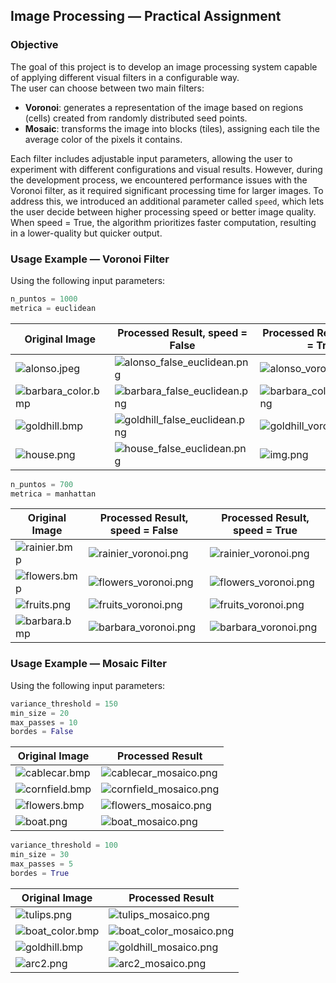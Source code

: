 ## Image Processing — Practical Assignment

### Objective

The goal of this project is to develop an image processing system capable of applying different visual filters in a configurable way.  
The user can choose between two main filters:

- **Voronoi**: generates a representation of the image based on regions (cells) created from randomly distributed seed points.
- **Mosaic**: transforms the image into blocks (tiles), assigning each tile the average color of the pixels it contains.

Each filter includes adjustable input parameters, allowing the user to experiment with different configurations and visual results. However, during the development process, we encountered performance issues with the Voronoi filter, as it required significant processing time for larger images. To address this, we introduced an additional parameter called `speed`, which lets the user decide between higher processing speed or better image quality. When speed = True, the algorithm prioritizes faster computation, resulting in a lower-quality but quicker output. 

### Usage Example — Voronoi Filter

Using the following input parameters:

```python
n_puntos = 1000
metrica = euclidean
```

| Original Image                                      | Processed Result, speed = False                                                      |  Processed Result, speed = True                                               |
|-----------------------------------------------------|--------------------------------------------------------------------------------------| ------------------------------------------------------------------------------|
| ![alonso.jpeg](docs/img/alonso.jpeg)             | ![alonso_false_euclidean.png](docs/img/alonso_false_euclidean.png)     | ![alonso_voronoi.png](docs/img/alonso_voronoi.png)               |
| ![barbara_color.bmp](docs/img/barbara_color.bmp) | ![barbara_false_euclidean.png](docs/img/barbara_false_euclidean.png)   |![barbara_color_voronoi.png](docs/img/barbara_color_voronoi.png) |
| ![goldhill.bmp](docs/img/goldhill.bmp)           | ![goldhill_false_euclidean.png](docs/img/goldhill_false_euclidean.png) | ![goldhill_voronoi.png](docs/img/goldhill_voronoi.png) |
| ![house.png](docs/img/house.png)                 | ![house_false_euclidean.png](docs/img/house_false_euclidean.png)       | ![img.png](docs/img/img.png) |

```python
n_puntos = 700
metrica = manhattan
```
| Original Image                          | Processed Result, speed = False                                   | Processed Result, speed = True                                                |
|-----------------------------------------|-------------------------------------------------------------------|-----------------------------------------------------------------|
| ![rainier.bmp](docs/img/rainier.bmp)    | ![rainier_voronoi.png](data/data5-manh-700-f/rainier_voronoi.png) | ![rainier_voronoi.png](data/data4-manh-700/rainier_voronoi.png) |
| ![flowers.bmp](docs/img/flowers.bmp)    | ![flowers_voronoi.png](data/data5-manh-700-f/flowers_voronoi.png) | ![flowers_voronoi.png](data/data4-manh-700/flowers_voronoi.png) |
| ![fruits.png](docs/img/fruits.png)      | ![fruits_voronoi.png](data/data5-manh-700-f/fruits_voronoi.png)   | ![fruits_voronoi.png](data/data4-manh-700/fruits_voronoi.png)    |
| ![barbara.bmp](docs/img/barbara.bmp)    | ![barbara_voronoi.png](data/data5-manh-700-f/barbara_voronoi.png) | ![barbara_voronoi.png](data/data4-manh-700/barbara_voronoi.png) |


### Usage Example — Mosaic Filter

Using the following input parameters:

```python
variance_threshold = 150
min_size = 20
max_passes = 10
bordes = False
```

| Original Image                              | Processed Result                                     |
|---------------------------------------------|------------------------------------------------------|
| ![cablecar.bmp](docs/img/cablecar.bmp)   | ![cablecar_mosaico.png](docs/img/cablecar_mosaico.png)   |
| ![cornfield.bmp](docs/img/cornfield.bmp) | ![cornfield_mosaico.png](docs/img/cornfield_mosaico.png) |
| ![flowers.bmp](docs/img/flowers.bmp)     | ![flowers_mosaico.png](docs/img/flowers_mosaico.png)   |
| ![boat.png](docs/img/boat.png)           | ![boat_mosaico.png](docs/img/boat_mosaico.png)         |

```python
variance_threshold = 100
min_size = 30
max_passes = 5
bordes = True
```

| Original Image                                | Processed Result                                       |
|-----------------------------------------------|--------------------------------------------------------|
| ![tulips.png](docs/img/tulips.png)         | ![tulips_mosaico.png](docs/img/tulips_mosaico.png)         |
| ![boat_color.bmp](docs/img/boat_color.bmp) | ![boat_color_mosaico.png](docs/img/boat_color_mosaico.png) |
| ![goldhill.bmp](docs/img/goldhill.bmp)     | ![goldhill_mosaico.png](docs/img/goldhill_mosaico.png)     |
| ![arc2.png](docs/img/arc2.png)             | ![arc2_mosaico.png](docs/img/arc2_mosaico.png)             |
